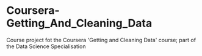 # Coursera-Getting_And_Cleaning_Data
Course project fot the Coursera 'Getting and Cleaning Data' course; part of the Data Science Specialisation
